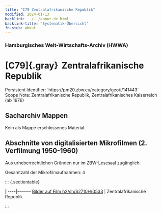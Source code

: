 ```yaml
---
title: "C79 Zentralafrikanische Republik"
modified: 2024-01-13
backlink: ../../about.de.html
backlink-title: "Systematik-Übersicht"
fn-stub: about
---
```


### Hamburgisches Welt-Wirtschafts-Archiv (HWWA)

# [C79]{.gray}&#8201; Zentralafrikanische Republik

<div class="hint">Persistent Identifier: `https://pm20.zbw.eu/category/geo/i/141443`</div>

<div class="hint">
Scope Note: Zentralafrikanische Republik, Zentralafrikanisches Kaiserreich (ab 1976)
</div>





## Sacharchiv Mappen








Kein als Mappe erschlossenes Material.



<a id="filmsections" />

## Abschnitte von digitalisierten Mikrofilmen (2. Verfilmung 1950-1960)

<p>Aus urheberrechtlichen Gründen nur im ZBW-Lesesaal zugänglich.</p>


<p>Gesamtzahl der Mikrofilmaufnahmen: 4</p>





::: {.sectiontable}

 | 
----|-------
<a class="btn" href="https://pm20.zbw.eu/film/h2/sh/S2710H/0533" rel="nofollow">Bilder auf Film h2/sh/S2710H/0533</a> | Zentralafrikanische Republik


:::














